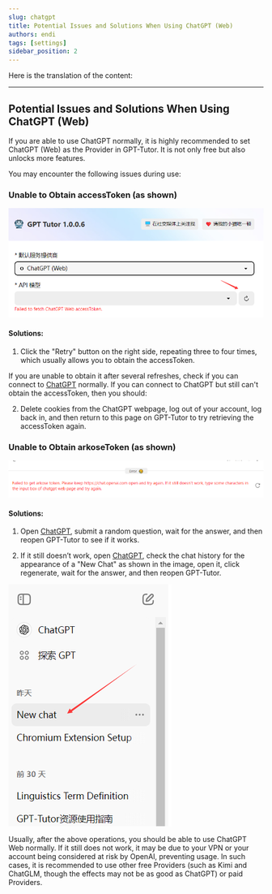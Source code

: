 ```yaml
---
slug: chatgpt
title: Potential Issues and Solutions When Using ChatGPT (Web)
authors: endi
tags: [settings]
sidebar_position: 2
---
```


Here is the translation of the content:

---

## Potential Issues and Solutions When Using ChatGPT (Web)

If you are able to use ChatGPT normally, it is highly recommended to set ChatGPT (Web) as the Provider in GPT-Tutor. It is not only free but also unlocks more features.

You may encounter the following issues during use:

### Unable to Obtain accessToken (as shown)

![alt text](image.png)

#### Solutions:

1. Click the "Retry" button on the right side, repeating three to four times, which usually allows you to obtain the accessToken.

If you are unable to obtain it after several refreshes, check if you can connect to [ChatGPT](https://chatgpt.com/) normally. If you can connect to ChatGPT but still can't obtain the accessToken, then you should:

2. Delete cookies from the ChatGPT webpage, log out of your account, log back in, and then return to this page on GPT-Tutor to try retrieving the accessToken again.

### Unable to Obtain arkoseToken (as shown)

![alt text](image-1.png)

#### Solutions:

1. Open [ChatGPT](https://chatgpt.com/), submit a random question, wait for the answer, and then reopen GPT-Tutor to see if it works.

2. If it still doesn’t work, open [ChatGPT](https://chatgpt.com/), check the chat history for the appearance of a "New Chat" as shown in the image, open it, click regenerate, wait for the answer, and then reopen GPT-Tutor.

![alt text](image-2.png)

Usually, after the above operations, you should be able to use ChatGPT Web normally. If it still does not work, it may be due to your VPN or your account being considered at risk by OpenAI, preventing usage. In such cases, it is recommended to use other free Providers (such as Kimi and ChatGLM, though the effects may not be as good as ChatGPT) or paid Providers.